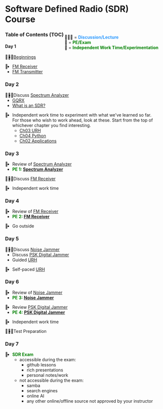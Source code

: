 # Software Defined Radio (SDR) Course

<div style=float:right>
  
👨🏽‍🏫 = <span style="color: #2c99ff"><b>Discussion/Lecture</b></span>  
🧠 = <span style="color: green"><b>PE/Exam</b></span>  
🔬 = <span style="color: green"><b>Independent Work Time/Experimentation</b></span>
</div>

### Table of Contents (TOC)

#### Day 1

<div style=float:left>👨🏽‍🏫</div> 

- [Beginnings][010_Beginnings]

<div style=float:left>🔬</div>

- [FM Receiver][030_GRC_FM_Receiver]
- [FM Transmitter][040_GRC_FM_Transmitter]

### Day 2

<div style=float:left>👨🏽‍🏫</div> 

- Discuss [Spectrum Analyzer][020_GRC_Spectrum_Analyzer]
- [GQRX][050_gqrx_FM_Receive.md]
- [What is an SDR?](https://github.com/python-can-define-radio/sdr-course/blob/main/classroom_activities/Ch01_Diving_in_Headfirst/060_What_is_an_SDR.md)

<div style=float:left>🔬</div>

- Independent work time to experiment with what we've learned so far.
  For those who wish to work ahead, look at these. Start from the top of whichever chapter you find interesting.
    - [Ch03 URH][Ch_URH]
    - [Ch04 Python][Ch_Python]
    - [Ch02 Applications][Ch_Applic]

### Day 3

<div style=float:left>🧠</div> 

- Review of [Spectrum Analyzer][020_GRC_Spectrum_Analyzer]
- <span style="color: green"><b>PE 1: [Spectrum Analyzer][020_GRC_Spectrum_Analyzer]</b></span>

<div style=float:left>👨🏽‍🏫</div> 

- Discuss [FM Receiver][030_GRC_FM_Receiver]

<div style=float:left>🔬</div>

- Independent work time

### Day 4

<div style=float:left>🧠</div> 

- Review of [FM Receiver][030_GRC_FM_Receiver]
- <span style="color: green"><b>PE 2: [FM Receiver][030_GRC_FM_Receiver]</b></span>

<div style=float:left>🔬</div>

- Go outside

### Day 5

<div style=float:left>👨🏽‍🏫</div> 

- Discuss [Noise Jammer][020_Noise_Jammer]
- Discuss [PSK Digital Jammer][021_Digital_Jammer]
- Guided [URH][010_Install_URH] 

<div style=float:left>🔬</div>

- Self-paced [URH][Ch_URH]

### Day 6

<div style=float:left>🧠</div> 

- Review of [Noise Jammer][020_Noise_Jammer]
- <span style="color: green"><b>PE 3: [Noise Jammer][020_Noise_Jammer]</b></span>

<div style=float:left>🧠</div> 

- Review [PSK Digital Jammer][021_Digital_Jammer]
- <span style="color: green"><b>PE 4: [PSK Digital Jammer][021_Digital_Jammer]</b></span>

<div style=float:left>🔬</div>

- Independent work time

<div style=float:left>👨🏽‍🏫</div>

- Test Preparation

### Day 7

<div style=float:left>🧠</div> 

- <span style="color: green"><b>SDR Exam</b></span>
  - accessible during the exam:
      - github lessons
      - rich presentations
      - personal notes/work
  - not accessible during the exam:
    - samba
    - search engines
    - online AI
    - any other online/offline source not approved by your instructor
  
<!--


<div style=float:left>👩🏽‍🏫</div>  

- [Transmit-and-Receive-Pure-Sine][010-Transmit-and-Receive-Pure-Sine] 
- [Numpy][011_numpy] 
- [Matplotlib][012_matplotlib] 
- [Sample Rates: Intro][020_Sample_Rates_Intro] 
- [Sample Rates: CPU temps][021_Sample_Rates_CPU_temps] 
- [Sample Rates: Turtle][022_Sample_Rates_turtle_ripples] 
- [Sample Rates: Practice Problems Python][023_Sample_Rates_py_practice]
- [Sample Rates: Practice Problems GRC][024_Sample_Rates_grc_practice] 
- [Sample rates: Repeat block][025_Sample_Rates_RepeatBlock] 
- [Sample rates: Realistic Data][026_Sample_Rates_RealisticData]  
- [Interpolation and Decimation][027_Interpolation_and_Decimation]  
- [Oversampling and Undersampling][030_Oversampling_Undersampling]  
- [Unicode and file source][040_Unicode_and_File_Source]  
- [Additional Practice][099_Additional_Practice]  

<div style=float:left>👨‍🏫</div>  

- [Install URH][010_Install_URH]  
- [Modulation][020_Modulation]  
- [Generate a signal][030_Generate_a_signal]  
- [Interpret unknown signal][040_Interpret_unknown_signal]  

<div style=float:left>🔬</div>

- [Interpret Unknown noisy signal][050_Interpret_unknown_noisy_signal] 
- [Cropping a signal][060_Cropping_a_signal] 
- [Interpret multiple noisy signals 1][070_Interpret_multiple_noisy_signals]
- [Interpret multiple noisy signals 2][080_Interpret_multiple_noisy_signals]  
- [Record a real signal][090_Record_a_real_signal]  

<div style=float:left>👩‍🏫</div>   

- [OOK Waves][020_pcdr_ook_waves] 
- [Frequency domain real][030_pcdr_frequency_domain_Real] 
- [Frequency domain complex][040_pcdr_frequency_domain_Complex] 

<div style=float:left>👨🏽‍🏫</div> 

-->

[010_Beginnings]: https://github.com/python-can-define-radio/sdr-course/blob/main/classroom_activities/Ch01_Diving_in_Headfirst/010_Beginnings.md
[050_gqrx_FM_Receive.md]: https://github.com/python-can-define-radio/sdr-course/blob/main/classroom_activities/Ch01_Diving_in_Headfirst/050_gqrx_FM_Receive.md
[060_What_is_an_SDR]: https://github.com/python-can-define-radio/sdr-course/blob/main/classroom_activities/Ch01_Diving_in_Headfirst/060_What_is_an_SDR.md
[020_GRC_Spectrum_Analyzer]: https://github.com/python-can-define-radio/sdr-course/blob/main/classroom_activities/Ch01_Diving_in_Headfirst/020_GRC_Spectrum_Analyzer.md
[030_GRC_FM_Receiver]: https://github.com/python-can-define-radio/sdr-course/blob/main/classroom_activities/Ch01_Diving_in_Headfirst/030_GRC_FM_Receiver.md
[040_GRC_FM_Transmitter]: https://github.com/python-can-define-radio/sdr-course/blob/main/classroom_activities/Ch01_Diving_in_Headfirst/040_GRC_FM_Transmitter.md
[010-Transmit-and-Receive-Pure-Sine]: https://github.com/python-can-define-radio/sdr-course/blob/main/classroom_activities/Ch02_Basics/010-Transmit-and-Receive-Pure-Sine.md
[011_numpy]: https://github.com/python-can-define-radio/sdr-course/blob/main/classroom_activities/Ch02_Basics/011_numpy.md
[012_matplotlib]: https://github.com/python-can-define-radio/sdr-course/blob/main/classroom_activities/Ch02_Basics/012_matplotlib.md
[020_Sample_Rates_Intro]: https://github.com/python-can-define-radio/sdr-course/blob/main/classroom_activities/Ch02_Basics/020_Sample_Rates_Intro.md
[021_Sample_Rates_CPU_temps]: https://github.com/python-can-define-radio/sdr-course/blob/main/classroom_activities/Ch02_Basics/021_Sample_Rates_CPU_temps.md
[022_Sample_Rates_turtle_ripples]: https://github.com/python-can-define-radio/sdr-course/blob/main/classroom_activities/Ch02_Basics/022_Sample_Rates_turtle_ripples.md
[023_Sample_Rates_py_practice]: https://github.com/python-can-define-radio/sdr-course/blob/main/classroom_activities/Ch02_Basics/023_Sample_Rates_py_practice.md
[024_Sample_Rates_grc_practice]: https://github.com/python-can-define-radio/sdr-course/blob/main/classroom_activities/Ch02_Basics/024_Sample_Rates_grc_practice.md
[025_Sample_Rates_RepeatBlock]: https://github.com/python-can-define-radio/sdr-course/blob/main/classroom_activities/Ch02_Basics/025_Sample_Rates_RepeatBlock.md
[026_Sample_Rates_RealisticData]: https://github.com/python-can-define-radio/sdr-course/blob/main/classroom_activities/Ch02_Basics/026_Sample_Rates_RealisticData.md
[027_Interpolation_and_Decimation]: https://github.com/python-can-define-radio/sdr-course/blob/main/classroom_activities/Ch02_Basics/027_Interpolation_and_Decimation.md
[030_Oversampling_Undersampling]: https://github.com/python-can-define-radio/sdr-course/blob/main/classroom_activities/Ch02_Basics/030_Oversampling_Undersampling.md
[040_Unicode_and_File_Source]: https://github.com/python-can-define-radio/sdr-course/blob/main/classroom_activities/Ch02_Basics/040_Unicode_and_File_Source.md
[099_Additional_Practice]: https://github.com/python-can-define-radio/sdr-course/blob/main/classroom_activities/Ch02_Basics/099_Additional_Practice.md
[Ch_URH]: https://github.com/python-can-define-radio/sdr-course/blob/main/classroom_activities/Ch03_Analyzing_Signals_URH/

[010_Install_URH]: https://github.com/python-can-define-radio/sdr-course/blob/main/classroom_activities/Ch03_Analyzing_Signals_URH/010_Install_URH.md
[020_Modulation]: https://github.com/python-can-define-radio/sdr-course/blob/main/classroom_activities/Ch03_Analyzing_Signals_URH/020_Modulation.md
[030_Generate_a_signal]: https://github.com/python-can-define-radio/sdr-course/blob/main/classroom_activities/Ch03_Analyzing_Signals_URH/030_Generate_a_signal.md
[040_Interpret_unknown_signal]: https://github.com/python-can-define-radio/sdr-course/blob/main/classroom_activities/Ch03_Analyzing_Signals_URH/040_Interpret_unknown_signal.md
[050_Interpret_unknown_noisy_signal]: https://github.com/python-can-define-radio/sdr-course/blob/main/classroom_activities/Ch03_Analyzing_Signals_URH/050_Interpret_unknown_noisy_signal.md
[060_Cropping_a_signal]: https://github.com/python-can-define-radio/sdr-course/blob/main/classroom_activities/Ch03_Analyzing_Signals_URH/060_Cropping_a_signal.md
[070_Interpret_multiple_noisy_signals]: https://github.com/python-can-define-radio/sdr-course/blob/main/classroom_activities/Ch03_Analyzing_Signals_URH/070_Interpret_multiple_noisy_signals.md
[080_Interpret_multiple_noisy_signals]: https://github.com/python-can-define-radio/sdr-course/blob/main/classroom_activities/Ch03_Analyzing_Signals_URH/080_Interpret_multiple_noisy_signals.md
[090_Record_a_real_signal]: https://github.com/python-can-define-radio/sdr-course/blob/main/classroom_activities/Ch03_Analyzing_Signals_URH/090_Record_a_real_signal.md
[020_Noise_Jammer]: https://github.com/python-can-define-radio/sdr-course/blob/main/classroom_activities/Ch06_Applications/020_Noise_Jammer.md
[Ch_Python]: https://github.com/python-can-define-radio/sdr-course/blob/main/classroom_activities/Ch04_Analyzing_Signals_Python/
[010_pcdr_ook_tx_intro]: https://github.com/python-can-define-radio/sdr-course/blob/main/classroom_activities/Ch04_Analyzing_Signals_Python/010_pcdr_ook_tx_intro.md
[020_pcdr_ook_waves]: https://github.com/python-can-define-radio/sdr-course/blob/main/classroom_activities/Ch04_Analyzing_Signals_Python/020_pcdr_ook_waves.md
[030_pcdr_frequency_domain_Real]: https://github.com/python-can-define-radio/sdr-course/blob/main/classroom_activities/Ch04_Analyzing_Signals_Python/030_pcdr_frequency_domain_Real.md
[040_pcdr_frequency_domain_Complex]: https://github.com/python-can-define-radio/sdr-course/blob/main/classroom_activities/Ch04_Analyzing_Signals_Python/040_pcdr_frequency_domain_Complex.md
[050_pcdr_simple]: https://github.com/python-can-define-radio/sdr-course/blob/main/classroom_activities/Ch04_Analyzing_Signals_Python/050_pcdr_simple.md
[Ch_Applic]: https://github.com/python-can-define-radio/sdr-course/blob/main/classroom_activities/Ch06_Applications/
[021_Digital_Jammer]: https://github.com/python-can-define-radio/sdr-course/blob/main/classroom_activities/Ch06_Applications/021_PSK_Digital_Jammer.md
